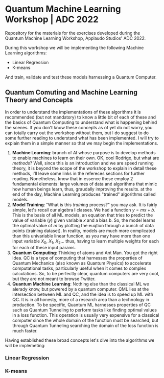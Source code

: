 # Quantum Machine Learning Workshop | ADC 2022

Repository for the materials for the exercises developed during the Quantum Machine Learning Workshop, Applaudo Studios' ADC 2022.

During this workshop we will be implementing the following Machine Learning algorithms:
* Linear Regression
* K-means

And train, validate and test these models harnessing a Quantum Computer.

## Quantum Comuting and Machine Learning Theory and Concepts

In order to understand the implementations of these algorithms it is recommended (but not mandatory) to know a little bit of each of these and the basics of Quantum Computing to understand what is happening behind the scenes. If you don't know these concepts as of yet do not worry, you can totally carry out the workshop without them, but I do suggest to do some further reading to understand what has been implemented. I will try to explain them in a simple manner so that we may begin the implementations.

1. **Machine Learning**: branch of AI whose purpose is to develop methods to enable machines to learn on their own. OK, cool Rodrigo, but what are *methods*? Well, since this is an introduction and we are speed running theory, it is beyond the scope of the workshop to explain in detail these methods, I'll leave some links in the refereces sections for further reading. Nonetheless, know that in essence these employ 2 fundamental elements: large volumes of data and algorithms that mimic how human beings learn, thus, graudally improving the results. at the end of the day, Machine Learning produces "trained" algorithms called models. 
2. **Model Training**: "What is this *training* process?" you may ask. It is fairly simple, let's recall our algebra I classes. We had a function $y = mx + b$. This is the basis of all ML models, an equation that tries to predict the value of variable $(y)$ given variable $x$ and a bias $b$. So, the model learns the optimal value of $m$ by plotting the euqtion through a bunch of data points (training dataset). In reality, models are much more complicated than this univariable linear function, as you may have more than one input variable $X_{0}$, $X_{1}$, $X_{2}$... thus, having to learn multiple weights for each for each of these input params.
3. **Quantum Computing**: Thinking of atoms and Ant Man. You got the right idea. QC is a type of computing that harnesses the properties of Quantum Mechanics (also known as Quantum Physics) to accelerate computational tasks, particularly useful when it comes to complex calculations. So, to be perfectly clear, quantum computers are very cool, but they are not meant to browse Twitter.
4. **Quantum Machine Learning**: Nothing else than the classical ML we alerady know, but powered by a quantum computer. QML lies at the intersection between ML and QC, and the idea is to speed up ML with QC. It is in all honesty, more of a research area than a technology in production. To be specific, Quantum ML harnesses properties of QC such as Quantum Tunneling to perform tasks like finding optimal values in a loss function. This operation is usually very expensive for a classical computer since the whole domain of the function must be searched, but through Quantum Tunneling searching the domain of the loss function is much faster.

Having established these broad concepts let's dive into the algorithms we will be implemeting:

### Linear Regression

### K-means
